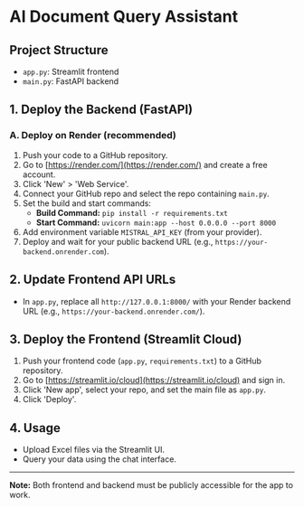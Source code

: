 # AI Document Query Assistant

## Project Structure
- `app.py`: Streamlit frontend
- `main.py`: FastAPI backend

## 1. Deploy the Backend (FastAPI)

### A. Deploy on Render (recommended)
1. Push your code to a GitHub repository.
2. Go to [https://render.com/](https://render.com/) and create a free account.
3. Click 'New' > 'Web Service'.
4. Connect your GitHub repo and select the repo containing `main.py`.
5. Set the build and start commands:
   - **Build Command:** `pip install -r requirements.txt`
   - **Start Command:** `uvicorn main:app --host 0.0.0.0 --port 8000`
6. Add environment variable `MISTRAL_API_KEY` (from your provider).
7. Deploy and wait for your public backend URL (e.g., `https://your-backend.onrender.com`).

## 2. Update Frontend API URLs
- In `app.py`, replace all `http://127.0.0.1:8000/` with your Render backend URL (e.g., `https://your-backend.onrender.com/`).

## 3. Deploy the Frontend (Streamlit Cloud)
1. Push your frontend code (`app.py`, `requirements.txt`) to a GitHub repository.
2. Go to [https://streamlit.io/cloud](https://streamlit.io/cloud) and sign in.
3. Click 'New app', select your repo, and set the main file as `app.py`.
4. Click 'Deploy'.

## 4. Usage
- Upload Excel files via the Streamlit UI.
- Query your data using the chat interface.

---

**Note:** Both frontend and backend must be publicly accessible for the app to work. 